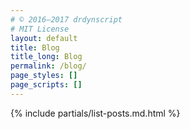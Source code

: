```yaml
---
# © 2016–2017 drdynscript 
# MIT License 
layout: default
title: Blog
title_long: Blog
permalink: /blog/
page_styles: [] 
page_scripts: []
---
```


{% include partials/list-posts.md.html %}
